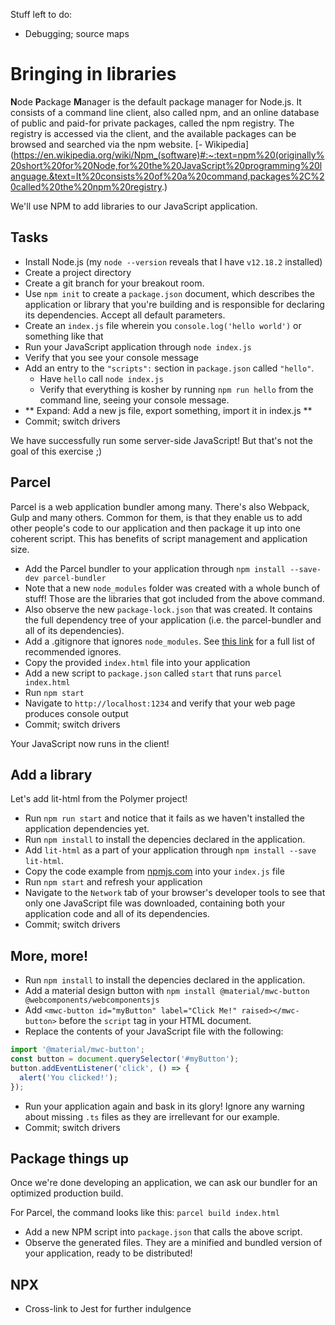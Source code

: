 Stuff left to do:
- Debugging; source maps

# Bringing in libraries

**N**ode **P**ackage **M**anager is the default package manager for Node.js. It consists of a command line client, also called npm, and an online database of public and paid-for private packages, called the npm registry. The registry is accessed via the client, and the available packages can be browsed and searched via the npm website. [- Wikipedia](https://en.wikipedia.org/wiki/Npm_(software)#:~:text=npm%20(originally%20short%20for%20Node,for%20the%20JavaScript%20programming%20language.&text=It%20consists%20of%20a%20command,packages%2C%20called%20the%20npm%20registry.)

We'll use NPM to add libraries to our JavaScript application.

## Tasks

- Install Node.js (my `node --version` reveals that I have `v12.18.2` installed)
- Create a project directory
- Create a git branch for your breakout room.
- Use `npm init` to create a `package.json` document, which describes the application or library that you're building and is responsible for declaring its dependencies. Accept all default parameters.
- Create an `index.js` file wherein you `console.log('hello world')` or something like that
- Run your JavaScript application through `node index.js`
- Verify that you see your console message
- Add an entry to the `"scripts":` section in `package.json` called `"hello"`.
  - Have `hello` call `node index.js`
  - Verify that everything is kosher by running `npm run hello` from the command line, seeing your console message.
- ** Expand: Add a new js file, export something, import it in index.js **
- Commit; switch drivers

We have successfully run some server-side JavaScript! But that's not the goal of this exercise ;) 

## Parcel

Parcel is a web application bundler among many. There's also Webpack, Gulp and many others. Common for them, is that they enable us to add other people's code to our application and then package it up into one coherent script. This has benefits of script management and application size.

- Add the Parcel bundler to your application through `npm install --save-dev parcel-bundler`
- Note that a new `node_modules` folder was created with a whole bunch of stuff! Those are the libraries that got included from the above command. 
- Also observe the new `package-lock.json` that was created. It contains the full dependency tree of your application (i.e. the parcel-bundler and all of its dependencies).
- Add a .gitignore that ignores `node_modules`. See [this link](https://github.com/github/gitignore/blob/master/Node.gitignore) for a full list of recommended ignores.
- Copy the provided `index.html` file into your application
- Add a new script to `package.json` called `start` that runs `parcel index.html`
- Run `npm start`
- Navigate to `http://localhost:1234` and verify that your web page produces console output
- Commit; switch drivers

Your JavaScript now runs in the client!

## Add a library

Let's add lit-html from the Polymer project!

- Run `npm run start` and notice that it fails as we haven't installed the application dependencies yet.
- Run `npm install` to install the depencies declared in the application.
- Add `lit-html` as a part of your application through `npm install --save lit-html`.
- Copy the code example from [npmjs.com](https://www.npmjs.com/package/lit-html) into your `index.js` file
- Run `npm start` and refresh your application
- Navigate to the `Network` tab of your browser's developer tools to see that only one JavaScript file was downloaded, containing both your application code and all of its dependencies.
- Commit; switch drivers

## More, more!

- Run `npm install` to install the depencies declared in the application.
- Add a material design button with `npm install @material/mwc-button @webcomponents/webcomponentsjs`
- Add `<mwc-button id="myButton" label="Click Me!" raised></mwc-button>` before the `script` tag in your HTML document.
- Replace the contents of your JavaScript file with the following:
```js
import '@material/mwc-button';
const button = document.querySelector('#myButton');
button.addEventListener('click', () => {
  alert('You clicked!');
});
```
- Run your application again and bask in its glory! Ignore any warning about missing `.ts` files as they are irrellevant for our example.
- Commit; switch drivers

## Package things up

Once we're done developing an application, we can ask our bundler for an optimized production build.

For Parcel, the command looks like this: `parcel build index.html`

- Add a new NPM script into `package.json` that calls the above script.
- Observe the generated files. They are a minified and bundled version of your application, ready to be distributed!

## NPX
- Cross-link to Jest for further indulgence


